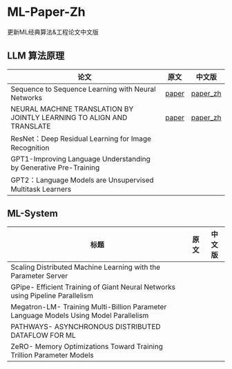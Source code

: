 # ML-Paper-Zh

更新ML经典算法&amp;工程论文中文版

## LLM 算法原理

| 论文                                                                  | 原文                                                                                                                                                       | 中文版                                                                                                                                                                          |
| --------------------------------------------------------------------- | ---------------------------------------------------------------------------------------------------------------------------------------------------------- | ------------------------------------------------------------------------------------------------------------------------------------------------------------------------------- |
| Sequence to Sequence Learning with Neural Networks                    | [paper](https://github.com/Daniel-Xing/ML-Paper-Zh/blob/main/LLM/Sequence%20to%20Sequence%20Learning%20with%20Neural%20Networks.pdf)                          | [paper_zh](https://github.com/Daniel-Xing/ML-Paper-Zh/blob/main/LLM/Sequence%20to%20Sequence%20Learning%20with%20Neural%20Networks.md)                                             |
| NEURAL MACHINE TRANSLATION BY JOINTLY LEARNING TO ALIGN AND TRANSLATE | [paper](https://github.com/Daniel-Xing/ML-Paper-Zh/blob/main/LLM/NEURAL%20MACHINE%20TRANSLATION%20BY%20JOINTLY%20LEARNING%20TO%20ALIGN%20AND%20TRANSLATE.pdf) | [paper_zh](https://github.com/Daniel-Xing/ML-Paper-Zh/blob/main/LLM/PaperGallery%20-%20Neural%20Machine%20Translation%20by%20Jointly%20Learning%20to%20Align%20and%20Translate.md) |
| ResNet：Deep Residual Learning for Image Recognition                  |                                                                                                                                                            |                                                                                                                                                                                 |
| GPT1-Improving Language Understanding by Generative Pre-Training      |                                                                                                                                                            |                                                                                                                                                                                 |
| GPT2：Language Models are Unsupervised Multitask Learners             |                                                                                                                                                            |                                                                                                                                                                                 |

## ML-System

| 标题                                                                                  | 原文 | 中文版 |
| ------------------------------------------------------------------------------------- | ---- | ------ |
| Scaling Distributed Machine Learning with the Parameter Server                        |      |        |
| GPipe- Efficient Training of Giant Neural Networks using Pipeline Parallelism         |      |        |
| Megatron-LM- Training Multi-Billion Parameter Language Models Using Model Parallelism |      |        |
| PATHWAYS- ASYNCHRONOUS DISTRIBUTED DATAFLOW FOR ML                                    |      |        |
| ZeRO- Memory Optimizations Toward Training Trillion Parameter Models                  |      |        |
